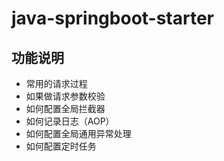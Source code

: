 # java-springboot-starter

## 功能说明
- 常用的请求过程
- 如果做请求参数校验
- 如何配置全局拦截器
- 如何记录日志（AOP）
- 如何配置全局通用异常处理
- 如何配置定时任务
